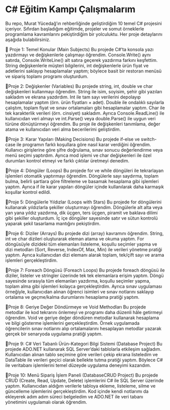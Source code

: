 # C# Eğitim Kampı Çalışmalarım
Bu repo, Murat Yücedağ’ın rehberliğinde geliştirdiğim 10 temel C# projesini içeriyor. Sıfırdan başladığım eğitimde, projeler ve somut örneklerle programlama kavramlarını pekiştirdiğim bir yolculuktu. Her proje detaylarını aşağıda bulabilirsiniz.

📍 Proje 1: Temel Konular (Main Subjects)
Bu projede C#’ta konsola yazı yazdırmayı ve değişkenlerle çalışmayı öğrendim. Console.Write() aynı satırda, Console.WriteLine() alt satıra geçerek yazdırma farkını keşfettim. String değişkenlerle müşteri bilgilerini, int değişkenlerle ürün fiyat ve adetlerini saklayıp hesaplamalar yaptım; böylece basit bir restoran menüsü ve sipariş toplamı programı oluşturdum.

📍Proje 2: Değişkenler (Variables)
Bu projede string, int, double ve char değişkenleri kullanmayı öğrendim.
  String ile isim, soyisim, şehir gibi yazıları sakladım ve ekrana yazdırdım.
  Int ile tam sayı verilerini depolayıp hesaplamalar yaptım (örn. ürün fiyatları × adet).
  Double ile ondalıklı sayılarla çalıştım, toplam fiyat ve sınav ortalamaları gibi hesaplamalar yaptım.
  Char ile tek karakterlik verileri (örn. cinsiyet) sakladım.
  Ayrıca Console.ReadLine() ile kullanıcıdan veri almayı ve int.Parse() veya double.Parse() ile uygun veri türüne dönüştürmeyi öğrendim.
  Bu proje ile değişkenleri tanımlama, değer atama ve kullanıcıdan veri alma becerilerimi geliştirdim.

📍Proje 3: Karar Yapıları (Making Decisions)
Bu projede if-else ve switch-case ile programın farklı koşullara göre nasıl karar verdiğini öğrendim. Kullanıcı girişlerine göre şifre doğrulama, sınav sonucu değerlendirme veya menü seçimi yaptırdım. Ayrıca mod işlemi ve char değişkenleri ile özel durumları kontrol etmeyi ve farklı çıktılar üretmeyi denedim.

📍Proje 4: Döngüler (Loops)
Bu projede for ve while döngüleri ile tekrarlayan işlemleri otomatik yaptırmayı öğrendim. Döngülerle sayı saydırma, toplam bulma, belirli şartlara göre filtreleme ve basamak hesaplama gibi işlemleri yaptım. Ayrıca if ile karar yapıları döngüler içinde kullanılarak daha karmaşık koşullar kontrol edildi.

📍Proje 5: Döngülerle Yıldızlar (Loops with Stars)
Bu projede for döngülerini kullanarak yıldızlarla şekiller oluşturmayı öğrendim. Döngülerle alt alta veya yan yana yıldız yazdırma, dik üçgen, ters üçgen, piramit ve baklava dilimi gibi şekiller oluşturdum. İç içe döngüler sayesinde satır ve sütun kontrolü yaparak şekil tasarlama mantığını pekiştirdim.

📍Proje 6: Diziler (Arrays)
Bu projede dizi (array) kavramını öğrendim. String, int ve char dizileri oluşturarak eleman atama ve okuma yaptım. For döngüsüyle dizideki tüm elemanları listeleme, koşullu seçimler yapma ve dizi metodları (Sort, Reverse, IndexOf, Max, Min) ile verileri yönetme pratiği yaptım. Ayrıca kullanıcıdan dizi elemanı alarak toplam, tek/çift sayı ve arama işlemleri gerçekleştirdim.

📍Proje 7: Foreach Döngüsü (Foreach Loops)
Bu projede foreach döngüsü ile diziler, listeler ve stringler üzerinde tek tek elemanlara erişim yaptım. Döngü sayesinde sırasıyla tüm elemanları yazdırma, koşullu seçimler yapma, toplam alma gibi işlemleri kolayca gerçekleştirdim. Ayrıca sınav uygulaması örneğiyle, kullanıcıdan alınan öğrenci isimleri ve sınav notlarını saklayıp ortalama ve geçme/kalma durumlarını hesaplama pratiği yaptım.

📍Proje 8: Geriye Değer Döndürmeye ve Void Methodları
Bu projede metodlar ile kod tekrarını önlemeyi ve programı daha düzenli hâle getirmeyi öğrendim. Void ve geriye değer döndüren metodlar kullanarak hesaplama ve bilgi gösterme işlemlerini gerçekleştirdim. Örnek uygulamada öğrencilerin sınav notlarını alıp ortalamalarını hesaplayan metodlar yazarak gerçek bir senaryoda uygulama pratiği yaptım.

📍Proje 9: C# Veri Tabanlı Ürün-Kategori Bilgi Sistemi (Database Project) 
Bu projede ADO.NET kullanarak SQL Server’daki tablolarla etkileşim sağladım. Kullanıcıdan alınan tablo seçimine göre verileri çekip ekrana listeledim ve DataTable ile verileri geçici olarak bellekte tutma pratiği yaptım. Böylece C# ile veritabanı işlemlerini temel düzeyde uygulama deneyimi kazandım.

📍Proje 10: Menü Sipariş İşlem Paneli (DatabaseCRUD Project)
Bu projede CRUD (Create, Read, Update, Delete) işlemlerini C# ile SQL Server üzerinde yaptım. Kullanıcıdan aldığım verilerle tabloya ekleme, listeleme, silme ve güncelleme işlemlerini gerçekleştirdim. Kod içinde kendi notlarımı da ekleyerek adım adım süreci belgeledim ve ADO.NET ile veri tabanı yönetimini uygulamalı olarak öğrendim.
